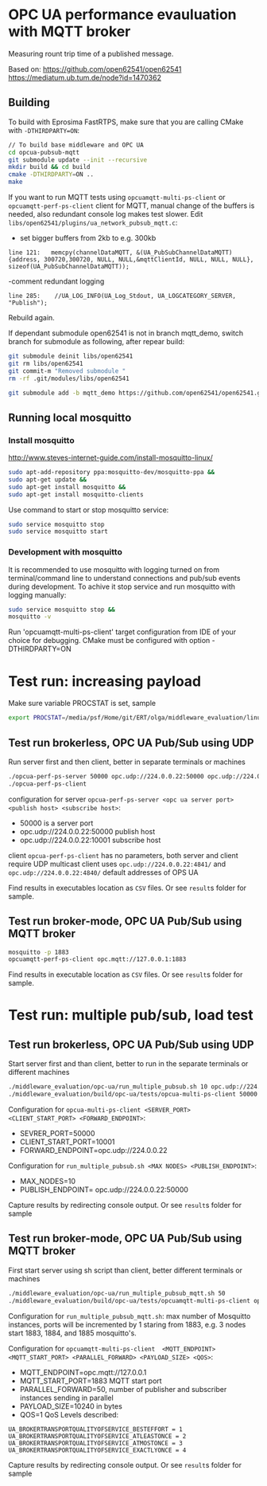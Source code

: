 # OPC UA performance evauluation with MQTT broker

Measuring rount trip time of a published message.

Based on:
https://github.com/open62541/open62541
https://mediatum.ub.tum.de/node?id=1470362



## Building

To build with Eprosima FastRTPS, make sure that you are calling CMake with `-DTHIRDPARTY=ON`:

```sh
// To build base middleware and OPC UA 
cd opcua-pubsub-mqtt
git submodule update --init --recursive
mkdir build && cd build
cmake -DTHIRDPARTY=ON ..
make
```

If you want to run MQTT tests using `opcuamqtt-multi-ps-client` or `opcuamqtt-perf-ps-client` client for MQTT, manual change of the buffers is needed, 
also redundant console log makes test slower. Edit `libs/open62541/plugins/ua_network_pubsub_mqtt.c`:

- set bigger buffers from 2kb to e.g. 300kb
```
line 121:   memcpy(channelDataMQTT, &(UA_PubSubChannelDataMQTT){address, 300720,300720, NULL, NULL,&mqttClientId, NULL, NULL, NULL}, sizeof(UA_PubSubChannelDataMQTT)); 
```
-comment redundant logging
```
line 285:    //UA_LOG_INFO(UA_Log_Stdout, UA_LOGCATEGORY_SERVER, "Publish");
```

Rebuild again.

If dependant submodule open62541 is not in branch mqtt_demo, switch branch for submodule as following, after repear build:

```sh
git submodule deinit libs/open62541   
git rm libs/open62541
git commit-m "Removed submodule "
rm -rf .git/modules/libs/open62541

git submodule add -b mqtt_demo https://github.com/open62541/open62541.git libs/open62541
```

## Running local mosquitto

### Install mosquitto

http://www.steves-internet-guide.com/install-mosquitto-linux/

```sh
sudo apt-add-repository ppa:mosquitto-dev/mosquitto-ppa &&
sudo apt-get update &&
sudo apt-get install mosquitto &&
sudo apt-get install mosquitto-clients
```

Use command to start or stop mosquitto service:
```sh
sudo service mosquitto stop
sudo service mosquitto start
```


### Development with mosquitto
It is recommended to use mosquitto with logging turned on from terminal/command line to understand connections and pub/sub events during development. To achive it stop service and run mosquitto with logging manually:

```sh
sudo service mosquitto stop &&
mosquitto -v
```
Run 'opcuamqtt-multi-ps-client' target configuration from IDE of your choice for debugging. CMake must be configured with option -DTHIRDPARTY=ON

# Test run: increasing payload

Make sure variable PROCSTAT is set, sample
```bash
export PROCSTAT=/media/psf/Home/git/ERT/olga/middleware_evaluation/linuxprocfs.py
```

## Test run brokerless, OPC UA Pub/Sub using UDP

Run server first and then client, better in separate terminals or machines

```bash
./opcua-perf-ps-server 50000 opc.udp://224.0.0.22:50000 opc.udp://224.0.0.22:10001
./opcua-perf-ps-client 
```

configuration for server `opcua-perf-ps-server <opc ua server port> <publish host> <subscribe host>`:
- 50000 is a server port
- opc.udp://224.0.0.22:50000 publish host
- opc.udp://224.0.0.22:10001 subscribe host 

client `opcua-perf-ps-client` has no parameters, both server and client require UDP multicast client uses 
`opc.udp://224.0.0.22:4841/` and `opc.udp://224.0.0.22:4840/` default addresses of OPS UA

Find results in executables location as `CSV` files. Or see `result`s folder for sample.

## Test run broker-mode, OPC UA Pub/Sub using MQTT broker

```bash
mosquitto -p 1883
opcuamqtt-perf-ps-client opc.mqtt://127.0.0.1:1883
```
Find results in executable location as `CSV` files. Or see `result`s folder for sample.

# Test run: multiple pub/sub, load test

## Test run brokerless,  OPC UA Pub/Sub using UDP
Start server first and than client, better to run in the separate terminals or different machines

```bash
./middleware_evaluation/opc-ua/run_multiple_pubsub.sh 10 opc.udp://224.0.0.22:50000
./middleware_evaluation/build/opc-ua/tests/opcua-multi-ps-client 50000 10001 opc.udp://224.0.0.22
```

Configuration for `opcua-multi-ps-client <SERVER_PORT> <CLIENT_START_PORT> <FORWARD_ENDPOINT>`:
- SEVRER_PORT=50000
- CLIENT_START_PORT=10001
- FORWARD_ENDPOINT=opc.udp://224.0.0.22

Configuration for `run_multiple_pubsub.sh <MAX NODES> <PUBLISH_ENDPOINT>`:
- MAX_NODES=10
- PUBLISH_ENDPOINT= opc.udp://224.0.0.22:50000

Capture results by redirecting console output. Or see `result`s folder for sample

## Test run broker-mode, OPC UA Pub/Sub using MQTT broker

First start server using sh script than client, better different terminals or machines

```bash
./middleware_evaluation/opc-ua/run_multiple_pubsub_mqtt.sh 50
./middleware_evaluation/build/opc-ua/tests/opcuamqtt-multi-ps-client opc.mqtt://127.0.0.1 1883 50 10240 1 
```

Configuration for `run_multiple_pubsub_mqtt.sh`: max number of Mosquitto instances, ports will be incremented by 1 
staring from 1883, e.g. 3 nodes start 1883, 1884, and 1885 mosquitto's.

Configuration for `opcuamqtt-multi-ps-client  <MQTT_ENDPOINT> <MQTT_START_PORT> <PARALLEL_FORWARD> <PAYLOAD_SIZE> <QOS>`:
- MQTT_ENDPOINT=opc.mqtt://127.0.0.1
- MQTT_START_PORT=1883 MQTT start port
- PARALLEL_FORWARD=50, number of publisher and subscriber instances sending in parallel
- PAYLOAD_SIZE=10240 in bytes
- QOS=1
QoS Levels described:

```
UA_BROKERTRANSPORTQUALITYOFSERVICE_BESTEFFORT = 1
UA_BROKERTRANSPORTQUALITYOFSERVICE_ATLEASTONCE = 2
UA_BROKERTRANSPORTQUALITYOFSERVICE_ATMOSTONCE = 3
UA_BROKERTRANSPORTQUALITYOFSERVICE_EXACTLYONCE = 4
```
Capture results by redirecting console output. Or see `result`s folder for sample
